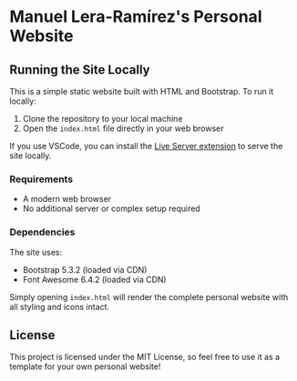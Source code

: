 # Manuel Lera-Ramírez's Personal Website

## Running the Site Locally

This is a simple static website built with HTML and Bootstrap. To run it locally:

1. Clone the repository to your local machine
2. Open the `index.html` file directly in your web browser

If you use VSCode, you can install the [Live Server extension](https://marketplace.visualstudio.com/items?itemName=ritwickdey.LiveServer) to serve the site locally.

### Requirements
- A modern web browser
- No additional server or complex setup required

### Dependencies
The site uses:
- Bootstrap 5.3.2 (loaded via CDN)
- Font Awesome 6.4.2 (loaded via CDN)

Simply opening `index.html` will render the complete personal website with all styling and icons intact.

## License

This project is licensed under the MIT License, so feel free to use it as a template for your own personal website!